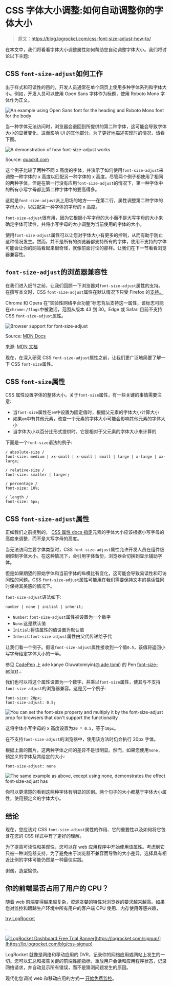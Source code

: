 # CSS 字体大小调整:如何自动调整你的字体大小

> 原文：<https://blog.logrocket.com/css-font-size-adjust-how-to/>

在本文中，我们将看看字体大小调整属性如何帮助您自动调整字体大小。我们将讨论以下主题:

## CSS `font-size-adjust`如何工作

出于样式和可读性的目的，开发人员通常在单个网页上使用多种字体系列和字体大小。例如，开发人员可以使用 Open Sans 字体作为标题，使用 Roboto Mono 字体作为正文。

![An example using Open Sans font for the heading and Roboto Mono font for the body](img/ff1d352a44e7ca0643478decaa8daef7.png)

当一种字体无法访问时，浏览器会退回到所提供的第二种字体，这可能会导致字体大小的显著变化，进而影响 UI 的其他部分。为了更好地描述实现时的情况，请看下图。

![A demonstration of how font-size-adjust works](img/0105f8c8a2c3cb1d0ce5c58b2320e513.png)

Source: [quackit.com](https://www.quackit.com/pix/stock/css_font-size-adjust_example_1.gif)

这个例子比较了两种不同 x 高度的字体，并演示了如何使用`font-size-adjust`来调整一种字体的 x 高度以匹配另一种字体的 x 高度。尽管两个例子都使用了相同的两种字体，但是在第一行没有应用`font-size-adjust`的情况下，第一种字体中的所有小写字母都比第二种字体中的要高得多。

这就是`font-size-adjust`派上用场的地方——在第二行，属性调整第二种字体的字母大小，以匹配第一种字体的字母的 x 高度。

`font-size-adjust`很有用，因为它根据小写字母的大小而不是大写字母的大小来确定字体可读性，并将小写字母的大小调整为当前使用的字体的大小。

使用`font-size-adjust`属性可以让您对字体大小有更多的控制，从而有助于防止这种情况发生。然而，并不是所有的浏览器都支持所有的字体，使用不支持的字体可能会让你的网站看起来很奇怪，就像前面讨论的那样。让我们在下一节看看浏览器兼容性。

## `font-size-adjust`的浏览器兼容性

在我们进入细节之前，让我们回顾一下浏览器对`font-size-adjust`属性的支持。在撰写本文时，CSS `font-size-adjust`属性在默认情况下只受 Firefox 的[支持。](https://caniuse.com/?search=font-size-adjust%20css)

Chrome 和 Opera 在“实验性网络平台功能”标志背后支持这一属性，该标志可能在`chrome:/flags`中被激活，范围从版本 43 到 30。Edge 或 Safari 目前不支持 CSS `font-size-adjust`属性。

![Browser support for font-size-adjust](img/a41dc120816e930deecd0ce8f5ef342e.png)

Source: [MDN Docs](https://developer.mozilla.org/en-US/docs/Web/CSS/font-size-adjust#browser_compatibility)

来源: [MDN 文档](https://developer.mozilla.org/en-US/docs/Web/CSS/font-size-adjust#browser_compatibility)

现在，在深入研究 CSS `font-size-adjust`属性之前，让我们更广泛地简要了解一下 CSS `font-size`属性。

## CSS `font-size`属性

CSS 属性设置字体的整体大小。关于`font-size`属性，有一些关键的事情需要注意:

*   当`font-size`属性在`em`中设置为固定值时，根据父元素的字体大小计算大小
*   如果`em`中有其他元素，改变一个元素的字体大小可能会影响其他元素的字体大小
*   当字体大小以百分比形式提供时，它是相对于父元素的字体大小来计算的

下面是一个`font-size`语法的例子:

```
/ absolute-size /
font-size: medium | xx-small | x-small | small | large | x-large | xx-large; ​​

/ relative-size /
font-size: smaller | larger;

/ percentage /
font-size: 10%;

​​/ length /
font-size: 5px;

```

## CSS `font-size-adjust`属性

正如我们之前提到的， [CSS 属性 docs 指定](https://developer.mozilla.org/en-US/docs/Web/CSS/font-size-adjust)元素的字体大小应该根据小写字母的高度来调整，而不是大写字母的高度。

当无法访问主要字体类型时，CSS `font-size-adjust`属性允许开发人员在组件级别控制字体大小。在这种情况下，会引用字体备份，浏览器会切换到显示辅助字体。

但是如果期望的原始字体和当前字体的纵横比有变化，这可能会导致易读性和可访问性的问题。CSS `font-size-adjust`属性可能用在我们需要保持文本的易读性同时保持其美感的情况下。

`font-size-adjust`语法如下:

```
number | none | initial | inherit;

```

*   `Number`: `font-size-adjust`属性被设置为一个数字
*   `None`:这是默认值
*   `Initial`:将该属性的值设置为默认值
*   `Inherit`:`font-size-adjust`属性由父代传递给子代

让我们看一个例子。假设`font-size-adjust`属性接收到一个值`0.5`，该值将返回小写字母给定字体大小的一半。

参见 [CodePen](https://codepen.io) 上 ade kanye Oluwatomiyin([@ ade tomi](https://codepen.io/Adetomi))
的 Pen [font-size-adjust](https://codepen.io/Adetomi/pen/ZEpGYpo) 。

我们也可以将这个属性设置为一个数字，并乘以`font-size`属性，使其与不支持`font-size-adjust`的浏览器兼容。这是另一个例子:

```
font-size: 20px;
font-size-adjust: 0.5;

```

![You can set the font-size property and multiply it by the font-size-adjust prop for browsers that don't support the functionality](img/798d8a0938740b2bb0b9b35720d61187.png)

这将字体小写字母的 x 高度设置为`20 * 0.5`，等于`10px`。

在不支持`font-size-adjust`的浏览器中，使用该方法时仍会执行 20px 字体。

根据上面的图片，这两种字体之间的差异不是很明显。然而，如果您使用`none`，预定义的字体及其给定的大小:

```
font-size-adjust: none

```

![The same example as above, except using none, demonstrates the effect font-size-adjust has](img/c68e7f21c333372d366167c481c99a87.png)

你可以更清楚的看到这两种字体有明显的区别。两个句子的大小都基于字体大小属性，使用预定义的字体大小。

## 结论

现在，您应该对 CSS `font-size-adjust`属性的作用、它的重要性以及如何将它包含在您的 CSS 样式中有了更好的理解。

为了提高可读性和美观性，您可以在 web 应用程序中开始使用该属性。考虑到它只被一种浏览器支持，为了避免由于浏览器不兼容而导致的大小差异，选择具有相近比例的字体可能仍然是一种最佳实践。

谢谢，造型愉快。

## 你的前端是否占用了用户的 CPU？

随着 web 前端变得越来越复杂，资源贪婪的特性对浏览器的要求越来越高。如果您对监控和跟踪生产环境中所有用户的客户端 CPU 使用、内存使用等感兴趣，

[try LogRocket](https://lp.logrocket.com/blg/css-signup)

.

[![LogRocket Dashboard Free Trial Banner](img/dacb06c713aec161ffeaffae5bd048cd.png)](https://lp.logrocket.com/blg/css-signup)[https://logrocket.com/signup/](https://lp.logrocket.com/blg/css-signup)

LogRocket 就像是网络和移动应用的 DVR，记录你的网络应用或网站上发生的一切。您可以汇总和报告关键的前端性能指标，重放用户会话和应用程序状态，记录网络请求，并自动显示所有错误，而不是猜测问题发生的原因。

现代化您调试 web 和移动应用的方式— [开始免费监控](https://lp.logrocket.com/blg/css-signup)。
